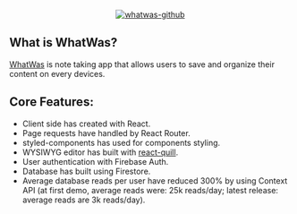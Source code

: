 <div align="center">
  <br>
  <a href="https://whatwas.app" target="_blank" rel="noopener noreferrer" aria-label="whatwas"><img src="https://i.ibb.co/w6wDWt2/whatwas-github.jpg" alt="whatwas-github"></a>
</div>

## What is WhatWas?

[WhatWas](https://whatwas.app) is note taking app that allows users to save and organize their content on every devices.

## Core Features:

- Client side has created with React.
- Page requests have handled by React Router.
- styled-components has used for components styling.
- WYSIWYG editor has built with [react-quill](https://github.com/zenoamaro/react-quill).
- User authentication with Firebase Auth.
- Database has built using Firestore.
- Average database reads per user have reduced 300% by using Context API (at first demo, average reads were: 25k reads/day; latest release: average reads are 3k reads/day).
